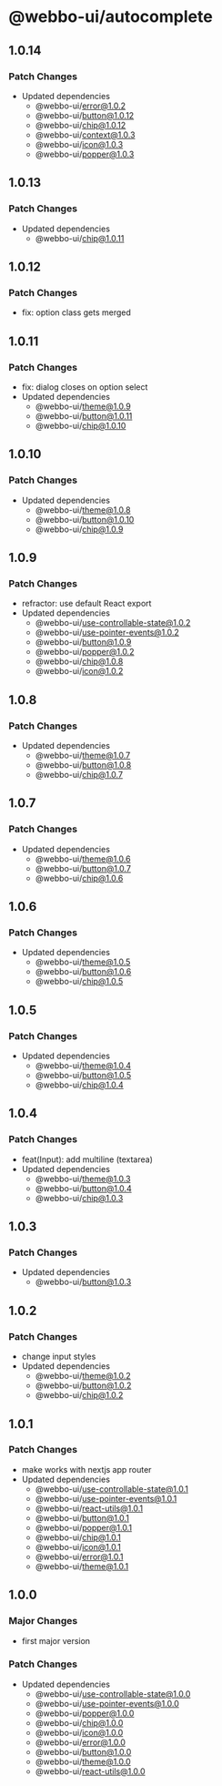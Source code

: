 # @webbo-ui/autocomplete

## 1.0.14

### Patch Changes

- Updated dependencies
  - @webbo-ui/error@1.0.2
  - @webbo-ui/button@1.0.12
  - @webbo-ui/chip@1.0.12
  - @webbo-ui/context@1.0.3
  - @webbo-ui/icon@1.0.3
  - @webbo-ui/popper@1.0.3

## 1.0.13

### Patch Changes

- Updated dependencies
  - @webbo-ui/chip@1.0.11

## 1.0.12

### Patch Changes

- fix: option class gets merged

## 1.0.11

### Patch Changes

- fix: dialog closes on option select
- Updated dependencies
  - @webbo-ui/theme@1.0.9
  - @webbo-ui/button@1.0.11
  - @webbo-ui/chip@1.0.10

## 1.0.10

### Patch Changes

- Updated dependencies
  - @webbo-ui/theme@1.0.8
  - @webbo-ui/button@1.0.10
  - @webbo-ui/chip@1.0.9

## 1.0.9

### Patch Changes

- refractor: use default React export
- Updated dependencies
  - @webbo-ui/use-controllable-state@1.0.2
  - @webbo-ui/use-pointer-events@1.0.2
  - @webbo-ui/button@1.0.9
  - @webbo-ui/popper@1.0.2
  - @webbo-ui/chip@1.0.8
  - @webbo-ui/icon@1.0.2

## 1.0.8

### Patch Changes

- Updated dependencies
  - @webbo-ui/theme@1.0.7
  - @webbo-ui/button@1.0.8
  - @webbo-ui/chip@1.0.7

## 1.0.7

### Patch Changes

- Updated dependencies
  - @webbo-ui/theme@1.0.6
  - @webbo-ui/button@1.0.7
  - @webbo-ui/chip@1.0.6

## 1.0.6

### Patch Changes

- Updated dependencies
  - @webbo-ui/theme@1.0.5
  - @webbo-ui/button@1.0.6
  - @webbo-ui/chip@1.0.5

## 1.0.5

### Patch Changes

- Updated dependencies
  - @webbo-ui/theme@1.0.4
  - @webbo-ui/button@1.0.5
  - @webbo-ui/chip@1.0.4

## 1.0.4

### Patch Changes

- feat(Input): add multiline (textarea)
- Updated dependencies
  - @webbo-ui/theme@1.0.3
  - @webbo-ui/button@1.0.4
  - @webbo-ui/chip@1.0.3

## 1.0.3

### Patch Changes

- Updated dependencies
  - @webbo-ui/button@1.0.3

## 1.0.2

### Patch Changes

- change input styles
- Updated dependencies
  - @webbo-ui/theme@1.0.2
  - @webbo-ui/button@1.0.2
  - @webbo-ui/chip@1.0.2

## 1.0.1

### Patch Changes

- make works with nextjs app router
- Updated dependencies
  - @webbo-ui/use-controllable-state@1.0.1
  - @webbo-ui/use-pointer-events@1.0.1
  - @webbo-ui/react-utils@1.0.1
  - @webbo-ui/button@1.0.1
  - @webbo-ui/popper@1.0.1
  - @webbo-ui/chip@1.0.1
  - @webbo-ui/icon@1.0.1
  - @webbo-ui/error@1.0.1
  - @webbo-ui/theme@1.0.1

## 1.0.0

### Major Changes

- first major version

### Patch Changes

- Updated dependencies
  - @webbo-ui/use-controllable-state@1.0.0
  - @webbo-ui/use-pointer-events@1.0.0
  - @webbo-ui/popper@1.0.0
  - @webbo-ui/chip@1.0.0
  - @webbo-ui/icon@1.0.0
  - @webbo-ui/error@1.0.0
  - @webbo-ui/button@1.0.0
  - @webbo-ui/theme@1.0.0
  - @webbo-ui/react-utils@1.0.0
